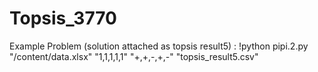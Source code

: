 # Topsis_3770

Example Problem (solution attached as topsis result5) :
!python pipi.2.py "/content/data.xlsx" "1,1,1,1,1" "+,+,-,+,-" "topsis_result5.csv"
